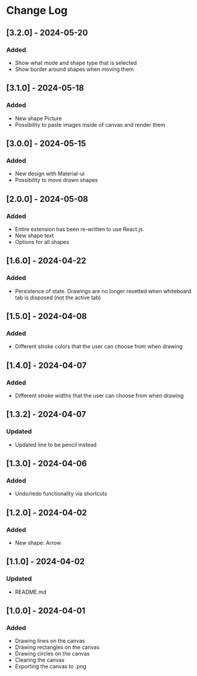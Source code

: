 # Change Log

## [3.2.0] - 2024-05-20

### Added

- Show what mode and shape type that is selected
- Show border around shapes when moving them

## [3.1.0] - 2024-05-18

### Added

- New shape Picture
- Possibility to paste images inside of canvas and render them

## [3.0.0] - 2024-05-15

### Added

- New design with Material-ui
- Possibility to move drawn shapes

## [2.0.0] - 2024-05-08

### Added

- Entire extension has been re-written to use React.js.
- New shape text
- Options for all shapes

## [1.6.0] - 2024-04-22

### Added

- Persistence of state. Drawings are no longer resetted when whiteboard tab is disposed (not the active tab)

## [1.5.0] - 2024-04-08

### Added

- Different stroke colors that the user can choose from when drawing

## [1.4.0] - 2024-04-07

### Added

- Different stroke widths that the user can choose from when drawing

## [1.3.2] - 2024-04-07

### Updated

- Updated line to be pencil instead

## [1.3.0] - 2024-04-06

### Added

- Undo/redo functionality via shortcuts

## [1.2.0] - 2024-04-02

### Added

- New shape: Arrow

## [1.1.0] - 2024-04-02

### Updated

- README.md

## [1.0.0] - 2024-04-01

### Added

- Drawing lines on the canvas
- Drawing rectangles on the canvas
- Drawing circles on the canvas
- Clearing the canvas
- Exporting the canvas to .png
